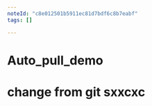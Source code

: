 ```yaml
---
noteId: "c8e012501b5911ec81d7bdf6c8b7eabf"
tags: []

---
```


# Auto_pull_demo
# change from git sxxcxc
